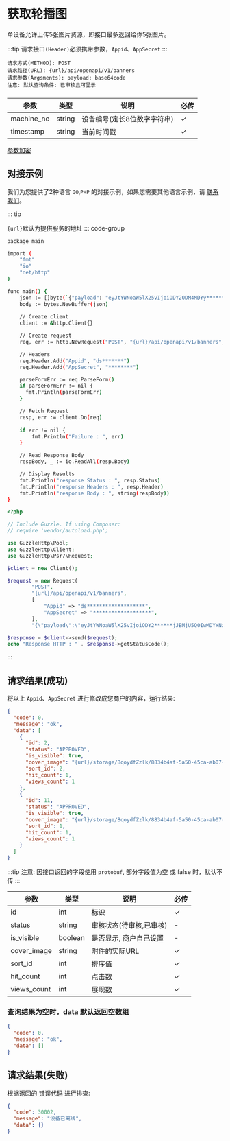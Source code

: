 # 获取轮播图

单设备允许上传5张图片资源，即接口最多返回给你5张图片。

:::tip
请求接口`(Header)`必须携带参数，`Appid`、`AppSecret`
:::

```
请求方式(METHOD): POST
请求路径(URL): {url}/api/openapi/v1/banners
请求参数(Argsments): payload: base64code
注意: 默认查询条件: 已审核且可显示
```

### <Badge type="danger" text="Payload" />

| 参数       | 类型   | 说明                        | 必传 |
| ---------- | ------ | --------------------------- | ---- |
| machine_no | string | 设备编号(定长8位数字字符串) | ✓    |
| timestamp  | string    | 当前时间戳                  | ✓    |

[参数加密](access_sign.md)

## 对接示例

我们为您提供了2种语言 `GO`,`PHP` 的对接示例，如果您需要其他语言示例，请 [联系我们](support.md)。

::: tip

`{url}`默认为提供服务的地址
::: code-group

```sh [GO]
package main

import (
	"fmt"
	"io"
	"net/http"
)

func main() {
	json := []byte(`{"payload": "eyJtYWNoaW5lX25vIjoiODY2ODM4MDYy*******YxNzM5QiIsInRpbWVzdGFtcCI6IjE3MTMyNTE3MjYifQ=="}`)
	body := bytes.NewBuffer(json)
	
	// Create client
	client := &http.Client{}

	// Create request
	req, err := http.NewRequest("POST", "{url}/api/openapi/v1/banners", body)

	// Headers
	req.Header.Add("Appid", "ds*******")
	req.Header.Add("AppSecret", "********")

	parseFormErr := req.ParseForm()
	if parseFormErr != nil {
	  fmt.Println(parseFormErr)    
	}

	// Fetch Request
	resp, err := client.Do(req)
	
	if err != nil {
		fmt.Println("Failure : ", err)
	}

	// Read Response Body
	respBody, _ := io.ReadAll(resp.Body)

	// Display Results
	fmt.Println("response Status : ", resp.Status)
	fmt.Println("response Headers : ", resp.Header)
	fmt.Println("response Body : ", string(respBody))
}
```

```php [PHP]
<?php

// Include Guzzle. If using Composer:
// require 'vendor/autoload.php';

use GuzzleHttp\Pool;
use GuzzleHttp\Client;
use GuzzleHttp\Psr7\Request;

$client = new Client();

$request = new Request(
        "POST",
        "{url}/api/openapi/v1/banners",
        [
            "Appid" => "ds*******************",
            "AppSecret" => "*******************",
        ],
        "{\"payload\":\"eyJtYWNoaW5lX25vIjoiODY2******jJBMjU5Q0IwMDYxNzM5QiIsInRpbWVzdGFtcCI6IjE3MTMyNTE3MjYifQ==\"}");

$response = $client->send($request);
echo "Response HTTP : " . $response->getStatusCode();
```

:::

## 请求结果(成功)

将以上 `Appid`、`AppSecret` 进行修改成您商户的内容，运行结果:

```json
{
  "code": 0,
  "message": "ok",
  "data": [
    {
      "id": 2,
      "status": "APPROVED",
      "is_visible": true,
      "cover_image": "{url}/storage/BqoydfZzlk/8834b4af-5a50-45ca-ab07-1b376b2c0160.jpg",
      "sort_id": 2,
      "hit_count": 1,
      "views_count": 1
    },
    {
      "id": 11,
      "status": "APPROVED",
      "is_visible": true,
      "cover_image": "{url}/storage/BqoydfZzlk/8834b4af-5a50-45ca-ab07-1b376b2c0160.jpg",
      "sort_id": 1,
      "hit_count": 1,
      "views_count": 1
    }
  ]
}
```

:::tip
注意: 因接口返回的字段使用 ``protobuf``, 部分字段值为空 或 false 时，默认不传
:::

| 参数        | 类型    | 说明                    | 必传 |
| ----------- | ------- | ----------------------- | ---- |
| id          | int     | 标识                    | ✓    |
| status      | string  | 审核状态(待审核,已审核) | -    |
| is_visible  | boolean | 是否显示, 商户自己设置  | -    |
| cover_image | string  | 附件的实际URL           | ✓    |
| sort_id     | int     | 排序值                  | ✓    |
| hit_count   | int     | 点击数                  | ✓    |
| views_count | int     | 展现数                  | ✓    |

### 查询结果为空时，data 默认返回空数组

```json
{
  "code": 0,
  "message": "ok",
  "data": []
}
```

## 请求结果(失败)

根据返回的 [错误代码](error_code.md) 进行排查:

```json
{
  "code": 30002,
  "message": "设备已离线",
  "data": {}
}
```